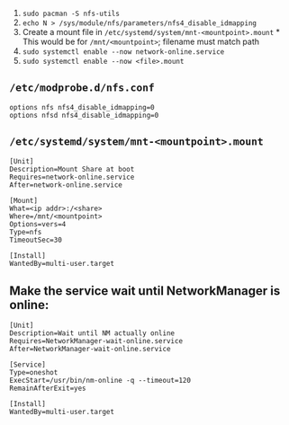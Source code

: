 1. `sudo pacman -S nfs-utils`
2. `echo N > /sys/module/nfs/parameters/nfs4_disable_idmapping`
3. Create a mount file in `/etc/systemd/system/mnt-<mountpoint>.mount`
        * This would be for `/mnt/<mountpoint>`; filename must match path
4. `sudo systemctl enable --now network-online.service`
5. `sudo systemctl enable --now <file>.mount`

## `/etc/modprobe.d/nfs.conf`

```
options nfs nfs4_disable_idmapping=0
options nfsd nfs4_disable_idmapping=0
```

## `/etc/systemd/system/mnt-<mountpoint>.mount`

```
[Unit]
Description=Mount Share at boot
Requires=network-online.service
After=network-online.service

[Mount]
What=<ip addr>:/<share>
Where=/mnt/<mountpoint>
Options=vers=4
Type=nfs
TimeoutSec=30

[Install]
WantedBy=multi-user.target
```

## Make the service wait until NetworkManager is online:

```
[Unit]
Description=Wait until NM actually online
Requires=NetworkManager-wait-online.service
After=NetworkManager-wait-online.service

[Service]
Type=oneshot
ExecStart=/usr/bin/nm-online -q --timeout=120
RemainAfterExit=yes

[Install]
WantedBy=multi-user.target
```
